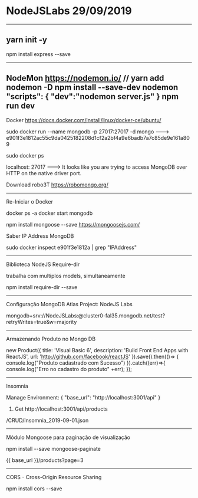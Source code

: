 # NodeJSLabs                              29/09/2019
-----------------------------------------------------------------------------------------
yarn init -y
-----------------------------------------------------------------------------------------
npm install express --save

-----------------------------------------------------------------------------------------
NodeMon
      https://nodemon.io/
     // yarn add nodemon -D
     npm install --save-dev nodemon
      "scripts": {
            "dev":"nodemon server.js"
       }
      npm run dev
-----------------------------------------------------------------------------------------
Docker
https://docs.docker.com/install/linux/docker-ce/ubuntu/

sudo docker run --name mongodb -p 27017:27017 -d  mongo
---> e901f3e1812ac55c9da0425182208d1cf2a2bf4a9e6badb7a7c85de9e161a809

sudo docker ps

localhost: 27017
---> It looks like you are trying to access MongoDB over HTTP on the native driver port.

Download robo3T
https://robomongo.org/

---
Re-Iniciar o Docker

docker ps -a
docker start mongodb

npm install mongoose --save
https://mongoosejs.com/


Saber IP Address MongoDB

sudo docker inspect e901f3e1812a | grep "IPAddress"

-----------------------------------------------------------------------------------------
Biblioteca NodeJS  Require-dir

trabalha com multiplos models, simultaneamente

npm install require-dir --save

-----------------------------------------------------------------------------------------
Configuração MongoDB Atlas
Project: NodeJS Labs

mongodb+srv://NodeJSLabs:<password>@cluster0-fal35.mongodb.net/test?retryWrites=true&w=majority

--------------------------------------------------------------------------------------------
Armazenando Produto no Mongo DB

new Product({
    title: 'Visual Basic 6',
    description: 'Build Front End Apps with ReactJS',
    url: 'http://github.com/facebook/reactJS'
  }).save().then(()=> {
    console.log("Produto cadastrado com Sucesso")
  }).catch((err)=>{
    console.log("Erro no cadastro do produto" +err);
  });

------------------------------------------------------------------------------------------------------
Insomnia

Manage Environment:
{
  "base_url": "http://localhost:3001/api"
}


1) Get
http://localhost:3001/api/products

/CRUD/Insomnia_2019-09-01.json

---------------------------------------------------------------------------------------------------
Módulo Mongoose para paginação de visualização

npm install --save mongoose-paginate

{{ base_url  }}/products?page=3

-----------------------------------------------------------------------------------------------------
CORS - Cross-Origin Resource Sharing

npm install cors --save